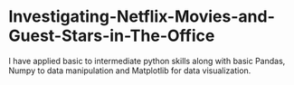 # Investigating-Netflix-Movies-and-Guest-Stars-in-The-Office
I have applied basic to intermediate python skills along with basic Pandas, Numpy to data manipulation and Matplotlib for data visualization.   
